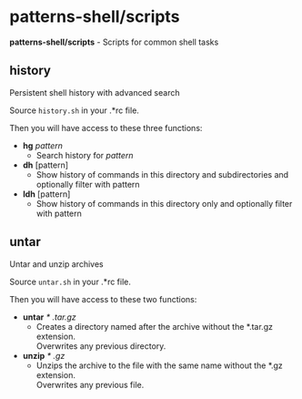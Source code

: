 # patterns-shell/scripts

**patterns-shell/scripts** - Scripts for common shell tasks

## history
Persistent shell history with advanced search

Source `history.sh` in your .\*rc file.

Then you will have access to these three functions:
* **hg** *pattern*
  * Search history for *pattern*
* **dh** [pattern]
  * Show history of commands in this directory and subdirectories and optionally filter with pattern
* **ldh** [pattern]
  * Show history of commands in this directory only and optionally filter with pattern

## untar
Untar and unzip archives

Source `untar.sh` in your .\*rc file.

Then you will have access to these two functions:
* **untar** *\* .tar.gz*
  * Creates a directory named after the archive without the \*.tar.gz extension.  
    Overwrites any previous directory.
* **unzip** *\* .gz*
  * Unzips the archive to the file with the same name without the \*.gz extension.  
    Overwrites any previous file.
